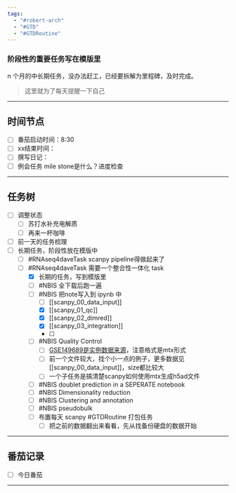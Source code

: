 ```yaml
---
tags:
  - "#robert-arch"
  - "#GTD"
  - "#GTDRoutine"
---
```

### 阶段性的重要任务写在模版里

n 个月的中长期任务，没办法赶工，已经要拆解为里程碑，及时完成。
> 这里就为了每天提醒一下自己

---
## 时间节点

- [ ] 番茄启动时间：8:30
- [ ] xx结束时间：
- [ ] 撰写日记：
- [ ] 例会任务 mile stone是什么？进度检查

---
## 任务树

- [ ] 调整状态
	- [ ] 苏打水补充电解质
	 - [ ] 再来一杯咖啡
- [ ] 前一天的任务梳理
- [ ] 长期任务，阶段性放在模版中
  - [ ] #RNAseq4daveTask scanpy pipeline得做起来了
  - [ ] #RNAseq4daveTask 需要一个整合性一体化 task
    - [x] 长期的任务，写到模版里
    - [ ] #NBIS 全下载后跑一遍
    - [ ] #NBIS 把note写入到 ipynb 中
	    - [ ] [[scanpy_00_data_input]]
	    - [x] [[scanpy_01_qc]]
	    - [x] [[scanpy_02_dimred]]
	    - [x] [[scanpy_03_integration]]
	    - [ ] 
    - [ ] #NBIS Quality Control
	    - [ ] [GSE149689是实例数据来源](https://www.ncbi.nlm.nih.gov/geo/query/acc.cgi?acc=GSE149689)，注意格式是mtx形式 
	    - [ ] 前一个文件较大，找个小一点的例子，更多数据见[[scanpy_00_data_input]]，size都比较大
	    - [ ] 一个子任务是搞清楚scanpy如何使用mtx生成h5ad文件
    - [ ] #NBIS doublet prediction in a SEPERATE notebook
    - [ ] #NBIS Dimensionality reduction
    - [ ] #NBIS Clustering and annotation
    - [ ] #NBIS pseudobulk
    - [ ] 布置每天 scanpy #GTDRoutine 打包任务
	    - [ ] 把之前的数据翻出来看看，先从找备份硬盘的数据开始
    
---
## 番茄记录

- [ ] 今日番茄

---
